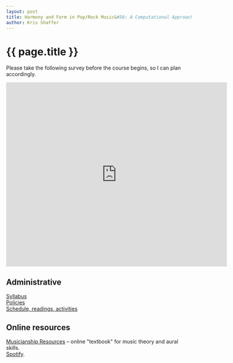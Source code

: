```yaml
---
layout: post
title: Harmony and Form in Pop/Rock Music&#58; A Computational Approach, CU–Boulder, May 2014
author: Kris Shaffer
---
```


# {{ page.title }} #

Please take the following survey before the course begins, so I can plan accordingly.

<iframe src="https://docs.google.com/a/colorado.edu/forms/d/1RJhSCZf3e6_k-qCeoxbTc_NRV13fw45ZFpdZmUfs9uo/viewform?embedded=true" width="600" height="500" frameborder="0" marginheight="0" marginwidth="0">Loading...</iframe>

## Administrative ##

[Syllabus](syllabus.html)  
[Policies](policies.html)  
[Schedule, readings, activities](schedule.html)


## Online resources ##

[Musicianship Resources](http://kris.shaffermusic.com/musicianship) – online "textbook" for music theory and aural skills.  
[Spotify](http://www.spotify.com).  

